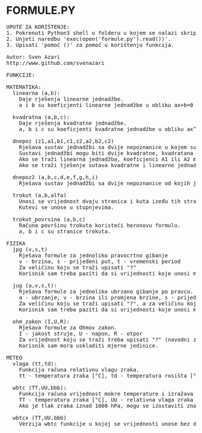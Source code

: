 # FORMULE.PY
<pre>
UPUTE ZA KORIŠTENJE:
1. Pokrenuti Python3 shell u folderu u kojem se nalazi skripta.
2. Unjeti naredbu 'exec(open('formule.py').read())'.
3. Upisati 'pomoć ()' za pomoć u korištenju funkcija.

Autor: Sven Azari
http://www.github.com/svenazari

FUNKCIJE:

MATEMATIKA:  
  linearna (a,b):  
    Daje rješenja linearne jednadžbe.  
    a i b su koeficjenti linearne jednadžbe u obliku ax+b=0  
    
  kvadratna (a,b,c):  
    Daje rješenja kvadratne jednadžbe.  
    a, b i c su koeficjenti kvadratne jednadžbe u obliku ax^2+bx+c=0  
    
  dnepoz (z1,a1,b1,c1,z2,a2,b2,c2)
    Rješava sustav jednadžbi sa dvije nepoznanice u kojem su jednadžbe formata Zy=Ax^2+Bx+C.
    Sustavi jednadžbi mogu biti dvije kvadratne, kvadratana i linarna ili dvije linearne.
    Ako se traži linearna jednadžba, koeficjenci A1 ili A2 moraju biti 0.
    Ako se traži tješenje sutava kvadratne i linearne jednadžbe, prva jednadžba mora biti kvadratna, a druga linearna (A1 ne smije biti 0, a A2 mora biti 0).
    
  dnepoz2 (a,b,c,d,e,f,g,h,i)
    Rješava sustav jednadžbi sa dvije nepoznanice od kojih je prva jednadžba kvadratna jednadžba u formatu Ax^2+By^2+Cxy+Dx+Ey+F=0, a druga jednadžba je linearna u formatu Gy=Hx+I.
    
  trokut (a,b,alfa)  
    Unosi se vrijednost dvaju stranica i kuta izeđu tih stranica, a funkcija računa vrijednosti treće stranice i preostala dva kuta te ispisuje sve vrijednosti.
    Kutevi se unose u stupnjevima. 
    
  trokut_povrsina (a,b,c)
    Računa površinu trokuta koristeći heronovu formulu.
    a, b i c su stranice trokuta.

FIZIKA
  jpg (v,s,t)
    Rješava formule za jednoliko pravocrtno gibanje
    v - brzina, s - prijeđeni put, t - vremenski period
    Za veličinu koju se traži upisati "?"
    Korisnik sam treba paziti da si vrijednosti koje unosi međusobno odgovaraju po mjernim jedinicama. 
    
  jug (a,v,s,t):  
    Rješava formule za jednoliko ubrzano gibanje po pravcu.  
    a - ubrzanje, v - brzina ili promjena brzine, s - prijeđeni put ili promjena prijeđenog puta, t - vremenski period  
    Za veličinu koju se traži upisati "?", a za veličinu koja je nepoznata ili nije potrebna upisati "/" (navodni znakovi su potrebni). NPR., ako se želi izračunati ubrzanje, a poznate su promjena brzine (npr. 2) i promjena vremena (npr. 4) treba upisati: jug ("?",2,"/",4)  
    Korisnik sam treba paziti da si vrijednosti koje unosi međusobno odgovaraju po mjernim jedinicama.  

  ohm_zakon (I,U,R):
    Rješava formule za Ohmov zakon.
    I - jakost struje, U - napon, R - otpor
    Za vrijednost koju se traži treba upisati "?" (navodni znakovi su potrebi). NPR., ako se želi izračunati napon, potrebno je upisati ohm_zakon (2,"?",5)
    Korisnik sam mora uskladiti mjerne jedinice.

METEO
  vlaga (tt,td):
    Funkcija računa relativnu vlagu zraka.
    tt - temperatura zraka [°C], td - temperatura rosišta [°C]

  wbtc (TT,UU,bbb):
    Funkcija računa vrijednost mokre temperature i izražava ju u °C.
    TT - temperatura zraka [°C], UU - relativna vlaga zraka [°C], bbb - tlak zraka na razini postaje [hPa]
    Ako je tlak zraka iznad 1000 hPa, mogu se izostaviti znamenke tisućica i stotica.
    
  wbtcx (TT,UU,bbb)
    Verzija wbtc funkcije u kojoj se vrijednosti unose bez decimalne točke.
</pre>
